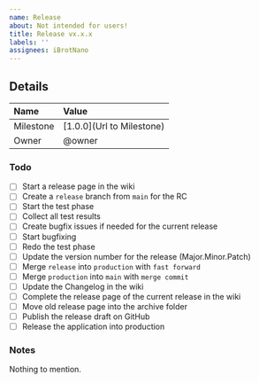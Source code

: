 ```yaml
---
name: Release
about: Not intended for users! 
title: Release vx.x.x
labels: ''
assignees: iBrotNano
---
```


## Details

| Name | Value |
| :--- | :--- |
| Milestone | [1.0.0](Url to Milestone) |
| Owner | @owner |

### Todo

- [ ] Start a release page in the wiki
- [ ] Create a `release` branch from `main` for the RC
- [ ] Start the test phase
- [ ] Collect all test results
- [ ] Create bugfix issues if needed for the current release
- [ ] Start bugfixing
- [ ] Redo the test phase
- [ ] Update the version number for the release (Major.Minor.Patch)
- [ ] Merge `release`  into `production` with `fast forward`
- [ ] Merge `production` into `main` with `merge commit`
- [ ] Update the Changelog in the wiki
- [ ] Complete the release page of the current release in the wiki
- [ ] Move old release page into the archive folder
- [ ] Publish the release draft on GitHub
- [ ] Release the application into production

### Notes

Nothing to mention.
